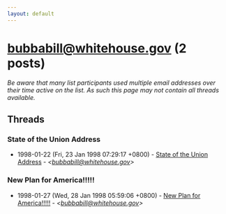 ```yaml
---
layout: default
---
```


# <bubbabill@whitehouse.gov> (2 posts)

_Be aware that many list participants used multiple email addresses over their time active on the list. As such this page may not contain all threads available._

## Threads

### State of the Union Address
+ 1998-01-22 (Fri, 23 Jan 1998 07:29:17 +0800) - [State of the Union Address](/archive/1998/01/822b1492f78a98162c0e1140ccd48dafe72b96204d655aeb35d7d15c44b274e9) - _\<bubbabill@whitehouse.gov\>_

### New Plan for America!!!!!
+ 1998-01-27 (Wed, 28 Jan 1998 05:59:06 +0800) - [New Plan for America!!!!!](/archive/1998/01/119c62db8c2fea0fb4e680b8ec74e7cb3dcff664f329d929f1591441275258fe) - _\<bubbabill@whitehouse.gov\>_

